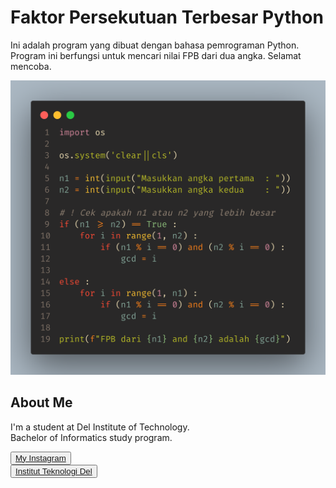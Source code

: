 # Faktor Persekutuan Terbesar Python

Ini adalah program yang dibuat dengan bahasa pemrograman Python. Program ini berfungsi untuk mencari nilai FPB dari dua angka. Selamat mencoba.

![code](code.png)

## <b>About Me</b>

I'm a student at Del Institute of Technology. <br>
Bachelor of Informatics study program. <br>

<button><a href="https://www.instagram.com/gabrielhtg77/">My Instagram</a></button>
<br>
<button><a href="https://www.del.ac.id/">Institut Teknologi Del</a></button>
